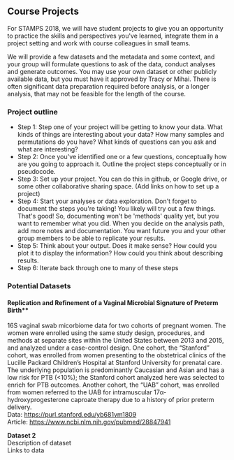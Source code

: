## Course Projects

For STAMPS 2018, we will have student projects to give you an opportunity
to practice the skills and perspectives you've learned, integrate them in
a project setting and work with course colleagues in small teams. 

We will provide a few datasets and the metadata and some context, and your
group will formulate questions to ask of the data, conduct analyses and
generate outcomes. You may use your own dataset or other publicly available data, but you must have it 
approved by Tracy or Mihai. There is often significant data preparation 
required before analysis, or a longer analysis, that may not be feasible for the length of the 
course.

### Project outline

- Step 1: Step one of your project will be getting to know your data. What kinds of things are interesting about your data? How many samples and permutations do you have? What kinds of questions can you ask and what are interesting?
- Step 2: Once you've identified one or a few questions, conceptually how are you going to approach it. Outline the project steps conceptually or in pseudocode.
- Step 3: Set up your project. You can do this in github, or Google drive, or some other collaborative sharing space. (Add links on how to set up a project)
- Step 4: Start your analyses or data exploration. Don't forget to document the steps you're taking! You likely will try out a few things. That's good! So, documenting won't be 'methods' quality yet, but you want to remember what you did. When you decide on the analysis path, add more notes and documentation. You want future you and your other group members to be able to replicate your results.
- Step 5: Think about your output. Does it make sense? How could you plot it to display the information? How could you think about describing results.
- Step 6: Iterate back through one to many of these steps

### Potential Datasets 

#### Replication and Refinement of a Vaginal Microbial Signature of Preterm Birth**  
16S vaginal swab micorbiome data for two cohorts of pregnant women. The women were enrolled using the same study design, procedures, and methods at separate sites within the United States between 2013 and 2015, and analyzed under a case-control design. One cohort, the “Stanford” cohort, was enrolled from women presenting to the obstetrical clinics of the Lucille Packard Children’s Hospital at Stanford University for prenatal care. The underlying population is predominantly Caucasian and Asian and has a low risk for PTB (<10%); the Stanford cohort analyzed here was selected to enrich for PTB outcomes. Another cohort, the “UAB” cohort, was enrolled from women referred to the UAB for intramuscular 17α-hydroxyprogesterone caproate therapy due to a history of prior preterm delivery.  <br>
Data: https://purl.stanford.edu/yb681vm1809 <br>
Article: https://www.ncbi.nlm.nih.gov/pubmed/28847941

**Dataset 2**	  
Description of dataset  
Links to data
